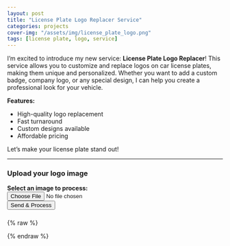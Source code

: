 ```yaml
---
layout: post
title: "License Plate Logo Replacer Service"
categories: projects
cover-img: "/assets/img/license_plate_logo.png"
tags: [license plate, logo, service]
---
```


I’m excited to introduce my new service: **License Plate Logo Replacer**!
This service allows you to customize and replace logos on car license plates, making them unique and personalized. Whether you want to add a custom badge, company logo, or any special design, I can help you create a professional look for your vehicle.

**Features:**
- High-quality logo replacement
- Fast turnaround
- Custom designs available
- Affordable pricing

Let’s make your license plate stand out!

---

### Upload your logo image

<form id="image-form" style="margin-bottom:1em;">
  <label for="image-input"><strong>Select an image to process:</strong></label><br>
  <input type="file" id="image-input" accept="image/*" /><br>
  <button type="submit">Send & Process</button>
  <div class="progress-wrap">
    <progress id="upload-progress" max="100" value="0" hidden></progress>
    <span id="upload-percent"></span>
  </div>
</form>
<p id="image-status"></p>
<div id="image-result"></div>

<style>
  .progress-wrap { display:flex; align-items:center; gap:.5rem; margin:.5rem 0; }
  progress { width: 260px; height: 10px; }
</style>

{% raw %}
<script>
document.addEventListener('DOMContentLoaded', () => {
  const API_URL = 'https://zenpower.info/webhook/6872fbd6-b91d-4001-ac3c-da9a13e35069';

  const form   = document.getElementById('image-form');
  const input  = document.getElementById('image-input');
  const status = document.getElementById('image-status');
  const result = document.getElementById('image-result');

  const bar    = document.getElementById('upload-progress');
  const pctTxt = document.getElementById('upload-percent');

  function resetUI() {
    status.textContent = '';
    result.innerHTML = '';
    bar.value = 0;
    bar.hidden = true;
    pctTxt.textContent = '';
  }

  form.addEventListener('submit', (e) => {
    e.preventDefault();
    resetUI();

    const file = input.files?.[0];
    if (!file) { status.textContent = 'Please select an image file.'; return; }

    const fd = new FormData();
    fd.append('image_file', file);

    const xhr = new XMLHttpRequest();
    xhr.open('POST', API_URL);

    bar.hidden = false;
    status.textContent = 'Uploading...';

    xhr.upload.onprogress = (ev) => {
      if (ev.lengthComputable) {
        const percent = Math.round((ev.loaded / ev.total) * 100);
        bar.value = percent;
        pctTxt.textContent = percent + '%';
      }
    };

    xhr.onloadstart = () => {
      bar.value = 0;
      pctTxt.textContent = '0%';
    };

    xhr.onreadystatechange = () => {
      if (xhr.readyState === XMLHttpRequest.HEADERS_RECEIVED) {
        status.textContent = 'Processing on server...';
      }
    };

    xhr.onerror = () => {
      status.textContent = 'Error processing image: Network error';
    };

    xhr.onload = () => {
      if (xhr.status < 200 || xhr.status >= 300) {
        status.textContent = `Error processing image: HTTP ${xhr.status} ${xhr.statusText}`;
        return;
      }

      let data = null;
      const ct = xhr.getResponseHeader('content-type') || '';
      try {
        data = ct.includes('application/json') ? JSON.parse(xhr.responseText) : JSON.parse(xhr.responseText);
      } catch {}

      if (data && data.image) {
        result.innerHTML = `
          <strong>Processed image:</strong><br>
          <img src="data:image/png;base64,${data.image}" style="max-width:100%;border:1px solid #ccc;">
        `;
        status.textContent = '';
      } else if (data && data.ok) {
        status.textContent = data.message || 'Uploaded successfully.';
      } else {
        status.textContent = 'No image returned from backend. Check your n8n Respond node.';
      }

      pctTxt.textContent = '';
      bar.hidden = true;
    };

    xhr.send(fd);
  });
});
</script>
{% endraw %}
